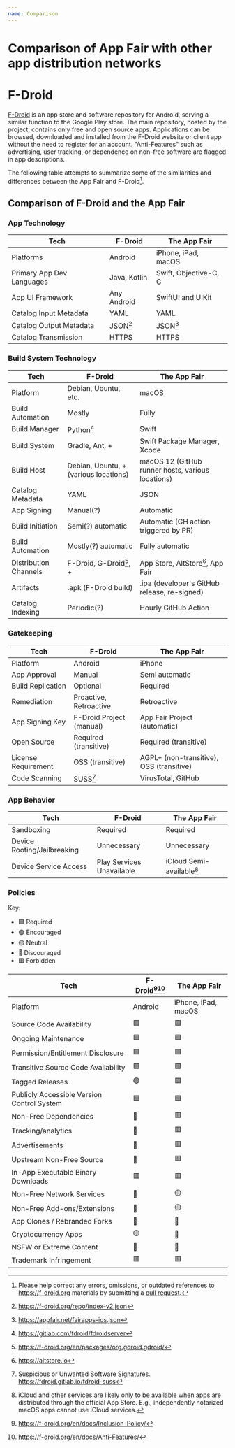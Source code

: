 ```yaml
---
name: Comparison
---
```


Comparison of App Fair with other app distribution networks
===========================================================

# F-Droid

[F-Droid](https://en.wikipedia.org/wiki/F-Droid) is an app store and software repository for Android, serving a similar function to the Google Play store. The main repository, hosted by the project, contains only free and open source apps. Applications can be browsed, downloaded and installed from the F-Droid website or client app without the need to register for an account. "Anti-Features" such as advertising, user tracking, or dependence on non-free software are flagged in app descriptions.

The following table attempts to summarize some of the similarities and differences between the App Fair and F-Droid[^0]. 

## Comparison of F-Droid and the App Fair

### App Technology

| Tech  | F-Droid | The App Fair |
| --- | --- | --- |
| Platforms | Android | iPhone, iPad, macOS |
| Primary App Dev Languages | Java, Kotlin | Swift, Objective-C, C |
| App UI Framework | Any Android | SwiftUI and UIKit |
| Catalog Input Metadata | YAML | YAML |
| Catalog Output Metadata | JSON[^8] | JSON[^9] |
| Catalog Transmission | HTTPS | HTTPS |

### Build System Technology

| Tech  | F-Droid | The App Fair |
| --- | --- | --- |
| Platform | Debian, Ubuntu, etc. | macOS |
| Build Automation | Mostly | Fully |
| Build Manager | Python[^1] | Swift |
| Build System | Gradle, Ant, + | Swift Package Manager, Xcode |
| Build Host | Debian, Ubuntu, + (various locations) | macOS 12 (GitHub runner hosts, various locations) |
| Catalog Metadata | YAML | JSON |
| App Signing | Manual(?) | Automatic |
| Build Initiation | Semi(?) automatic | Automatic (GH action triggered by PR) |
| Build Automation | Mostly(?) automatic | Fully automatic |
| Distribution Channels | F-Droid, G-Droid[^2], + | App Store, AltStore[^3], App Fair |
| Artifacts | .apk (F-Droid build) | .ipa (developer's GitHub release, re-signed) |
| Catalog Indexing | Periodic(?) | Hourly GitHub Action |

### Gatekeeping

| Tech  | F-Droid | The App Fair |
| --- | --- | --- |
| Platform | Android | iPhone |
| App Approval | Manual | Semi automatic |
| Build Replication | Optional | Required |
| Remediation | Proactive, Retroactive | Retroactive |
| App Signing Key | F-Droid Project (manual) | App Fair Project (automatic) |
| Open Source | Required (transitive) | Required (transitive) |
| License Requirement | OSS (transitive) | AGPL+ (non-transitive), OSS (transitive) |
| Code Scanning | SUSS[^6] | VirusTotal, GitHub |

### App Behavior

| Tech  | F-Droid | The App Fair |
| --- | --- | --- |
| Sandboxing | Required | Required |
| Device Rooting/Jailbreaking | Unnecessary | Unnecessary |
| Device Service Access | Play Services Unavailable | iCloud Semi-available[^7] |


### Policies

Key:
  - :green_square: Required
  - :green_circle: Encouraged
  - :yellow_circle: Neutral
  - :red_circle: Discouraged
  - :red_square: Forbidden

| Tech  | F-Droid[^4][^5] | The App Fair |
| --- | --- | --- |
| Platform | Android | iPhone, iPad, macOS |
| Source Code Availability | :green_square: | :green_square: |
| Ongoing Maintenance | :green_square: | :green_square: |
| Permission/Entitlement Disclosure | :green_square: | :green_square: |
| Transitive Source Code Availability | :green_square: | :green_square: |
| Tagged Releases | :green_circle: | :green_square: |
| Publicly Accessible Version Control System | :green_square: | :green_square: |
| Non-Free Dependencies | :red_circle: | :red_square: |
| Tracking/analytics | :red_circle: | :red_square: |
| Advertisements | :red_circle: | :red_square: |
| Upstream Non-Free Source | :red_circle: | :red_square: |
| In-App Executable Binary Downloads | :red_square: | :red_square: |
| Non-Free Network Services | :red_circle: | :yellow_circle: |
| Non-Free Add-ons/Extensions | :red_circle: | :yellow_circle: |
| App Clones / Rebranded Forks | :red_circle: | :red_circle: |
| Cryptocurrency Apps | :yellow_circle: | :red_circle: |
| NSFW or Extreme Content | :red_circle: | :red_circle: |
| Trademark Infringement | :red_square: | :red_square: |


[^0]: Please help correct any errors, omissions, or outdated references to https://f-droid.org materials by submitting a [pull request](https://github.com/appfair/appfair.github.io/blob/main/comparison.md).
[^1]: https://gitlab.com/fdroid/fdroidserver
[^2]: https://f-droid.org/en/packages/org.gdroid.gdroid/
[^3]: https://altstore.io
[^4]: https://f-droid.org/en/docs/Inclusion_Policy/
[^5]: https://f-droid.org/en/docs/Anti-Features/
[^6]: Suspicious or Unwanted Software Signatures. https://fdroid.gitlab.io/fdroid-suss
[^7]: iCloud and other services are likely only to be available when apps are distributed through the official App Store. E.g., independently notarized macOS apps cannot use iCloud services.
[^8]: https://f-droid.org/repo/index-v2.json
[^9]: https://appfair.net/fairapps-ios.json

